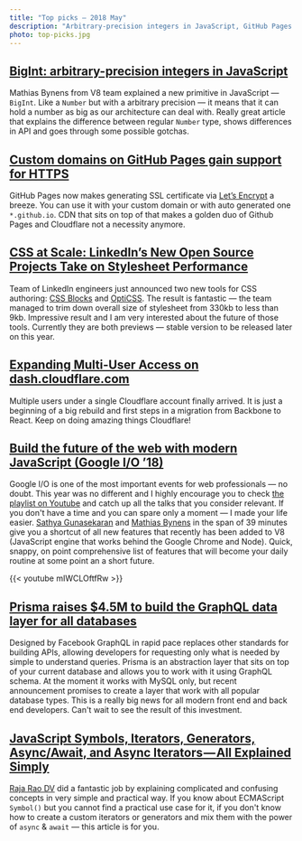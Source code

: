 ```yaml
---
title: "Top picks — 2018 May"
description: "Arbitrary-precision integers in JavaScript, GitHub Pages gain support for HTTPS, LinkedIn’s new open source projects take on stylesheet performance, Multi-User access on Cloudflare, the best of Google I/O ’18, Prisma revolution, hard parts of JavaScript explained in simple words and more!"
photo: top-picks.jpg
---
```


## [BigInt: arbitrary-precision integers in JavaScript](https://developers.google.com/web/updates/2018/05/bigint?utm_source=feed&utm_medium=feed&utm_campaign=updates_feed)

Mathias Bynens from V8 team explained a new primitive in JavaScript — `BigInt`. Like a `Number` but with a arbitrary precision — it means that it can hold a number as big as our architecture can deal with. Really great article that explains the difference between regular `Number` type, shows differences in API and goes through some possible gotchas.

## [Custom domains on GitHub Pages gain support for HTTPS](https://blog.github.com/2018-05-01-github-pages-custom-domains-https/)

GitHub Pages now makes generating SSL certificate via [Let’s Encrypt](https://letsencrypt.org/) a breeze. You can use it with your custom domain or with auto generated one `*.github.io`. CDN that sits on top of that makes a golden duo of Github Pages and Cloudflare not a necessity anymore.

## [CSS at Scale: LinkedIn’s New Open Source Projects Take on Stylesheet Performance](https://engineering.linkedin.com/blog/2018/04/css-at-scale--linkedins-new-open-source-projects-take-on-stylesh)

Team of LinkedIn engineers just announced two new tools for CSS authoring: [CSS Blocks](https://github.com/linkedin/css-blocks) and [OptiCSS](https://github.com/linkedin/opticss). The result is fantastic — the team managed to trim down overall size of stylesheet from 330kb to less than 9kb. Impressive result and I am very interested about the future of those tools. Currently they are both previews — stable version to be released later on this year.

## [Expanding Multi-User Access on dash.cloudflare.com](https://blog.cloudflare.com/expanding-multi-user-access/)

Multiple users under a single Cloudflare account finally arrived. It is just a beginning of a big rebuild and first steps in a migration from Backbone to React. Keep on doing amazing things Cloudflare!

## [Build the future of the web with modern JavaScript (Google I/O ’18)](https://youtu.be/mIWCLOftfRw)

Google I/O is one of the most important events for web professionals — no doubt. This year was no different and I highly encourage you to check [the playlist on Youtube](https://www.youtube.com/playlist?list=PLNYkxOF6rcIC4NQeXpdAy0RbOACI66Hvf) and catch up all the talks that you consider relevant. If you don't have a time and you can spare only a moment — I made your life easier. [Sathya Gunasekaran](https://twitter.com/gsathya) and [Mathias Bynens](https://twitter.com/mathias) in the span of 39 minutes give you a shortcut of all new features that recently has been added to V8 (JavaScript engine that works behind the Google Chrome and Node). Quick, snappy, on point comprehensive list of features that will become your daily routine at some point an a short future.

{{< youtube mIWCLOftfRw >}}

## [Prisma raises $4.5M to build the GraphQL data layer for all databases](https://www.prisma.io/blog/prisma-raises-4-5m-to-build-the-graphql-data-layer-for-all-databases-663484df0f60/)

Designed by Facebook GraphQL in rapid pace replaces other standards for building APIs, allowing developers for requesting only what is needed by simple to understand queries. Prisma is an abstraction layer that sits on top of your current database and allows you to work with it using GraphQL schema. At the moment it works with MySQL only, but recent announcement promises to create a layer that work with all popular database types. This is a really big news for all modern front end and back end developers. Can't wait to see the result of this investment.

## [JavaScript Symbols, Iterators, Generators, Async/Await, and Async Iterators — All Explained Simply](https://medium.freecodecamp.org/some-of-javascripts-most-useful-features-can-be-tricky-let-me-explain-them-4003d7bbed32)

[Raja Rao DV](https://twitter.com/rajaraodv) did a fantastic job by explaining complicated and confusing concepts in very simple and practical way. If you know about ECMAScript `Symbol()` but you cannot find a practical use case for it, if you don't know how to create a custom iterators or generators and mix them with the power of `async` & `await` — this article is for you.
